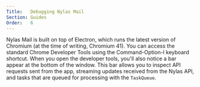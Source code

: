 ```yaml
---
Title:   Debugging Nylas Mail
Section: Guides
Order:   6
---
```


Nylas Mail is built on top of Electron, which runs the latest version of Chromium (at the time of writing, Chromium 41). You can access the standard Chrome Developer Tools using the Command-Option-I keyboard shortcut. When you open the developer tools, you'll also notice a bar appear at the bottom of the window. This bar allows you to inspect API requests sent from the app, streaming updates received from the Nylas API, and tasks that are queued for processing with the `TaskQueue`.
